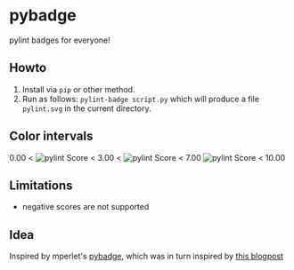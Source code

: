 # pybadge

pylint badges for everyone!

## Howto

1. Install via `pip` or other method.
2. Run as follows: `pylint-badge script.py` which will produce a file `pylint.svg` in the current directory. 

## Color intervals

0.00 < ![pylint Score](https://mperlet.github.io/pybadge/badges/1.50.svg) < 3.00 < ![pylint Score](https://mperlet.github.io/pybadge/badges/5.51.svg) < 7.00 ![pylint Score](https://mperlet.github.io/pybadge/badges/9.73.svg) < 10.00

## Limitations

* negative scores are not supported

## Idea
Inspired by mperlet's [pybadge](https://github.com/mperlet/pybadge), which was in turn inspired by [this blogpost](http://www.desmondrivet.com/blog/technical/pylint-badges.html.)
